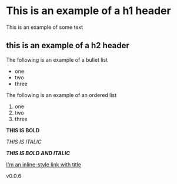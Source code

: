 #  This is an example of a h1 header
This is an example of some text
## this is an example of a h2 header
The following is an example of a bullet list
* one
* two
* three

The following is an example of an ordered list
1) one
2) two
3) three

__THIS IS BOLD__

_THIS IS ITALIC_

___THIS IS BOLD AND ITALIC___


[I'm an inline-style link with title](https://www.google.com "Google's Homepage")

v0.0.6
